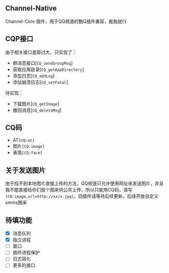 ## Channel-Native
Channel-Core 插件，用于QQ频道的酷Q插件兼容，能跑就行

## CQP接口
由于相关接口差距过大，只实现了：
- 群消息接口[`CQ_sendGroupMsg`]
- 获取应用目录[`CQ_getAppDirectory`]
- 添加日志[`CQ_addLog`]
- 添加崩溃日志[`CQ_setFatal`]

待实现：
- 下载图片[`CQ_getImage`]
- 撤回消息[`CQ_deleteMsg`]

## CQ码
- AT`[CQ:at]`
- 图片`[CQ:image]`
- 表情`[CQ:face]`

## 关于发送图片
由于找不到本地图片直接上传的方法，QQ频道只允许使用网址来发送图片，并且我不能直接给你们放个图床供公共上传，所以只能用CQ码，请写`[CQ:image,url=http://xx/x.jpg]`，旧插件请等待后续更新，后续开放自定义smms图床

## 待填功能
- [x] 消息队列
- [x] 独立进程
- [ ] 窗口
- [ ] 插件进程保护
- [ ] 日志简化
- [ ] 更多的接口
